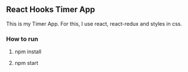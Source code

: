## React Hooks Timer App

This is my Timer App. For this, I use react, react-redux and styles in css.

### How to run

1) npm install

2) npm start

